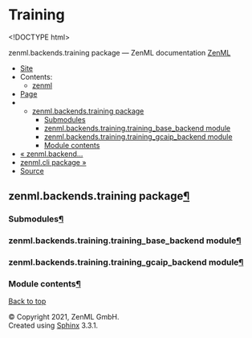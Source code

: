 # Training

&lt;!DOCTYPE html&gt;

zenml.backends.training package — ZenML documentation  [ZenML](https://github.com/zenml-io/zenml/tree/298e3797478aed75d04f90ab115f3c52782368a2/docs/sphinx_docs/_build/html/index.html)

*  [Site](https://github.com/zenml-io/zenml/tree/298e3797478aed75d04f90ab115f3c52782368a2/docs/sphinx_docs/_build/html/index.html)
  * Contents:
    * [zenml](https://github.com/zenml-io/zenml/tree/298e3797478aed75d04f90ab115f3c52782368a2/docs/sphinx_docs/_build/html/modules.html)
*  [Page](zenml.backends.training.md)
  * * [zenml.backends.training package](zenml.backends.training.md)
      * [Submodules](zenml.backends.training.md#submodules)
      * [zenml.backends.training.training\_base\_backend module](zenml.backends.training.md#zenml-backends-training-training-base-backend-module)
      * [zenml.backends.training.training\_gcaip\_backend module](zenml.backends.training.md#zenml-backends-training-training-gcaip-backend-module)
      * [Module contents](zenml.backends.training.md#module-contents)
* [ « zenml.backend...](zenml.backends.processing.md)
* [ zenml.cli package »](../zenml.cli.md)
*  [Source](https://github.com/zenml-io/zenml/tree/298e3797478aed75d04f90ab115f3c52782368a2/docs/sphinx_docs/_build/html/_sources/zenml.backends.training.rst.txt)

## zenml.backends.training package[¶](zenml.backends.training.md#zenml-backends-training-package)

### Submodules[¶](zenml.backends.training.md#submodules)

### zenml.backends.training.training\_base\_backend module[¶](zenml.backends.training.md#zenml-backends-training-training-base-backend-module)

### zenml.backends.training.training\_gcaip\_backend module[¶](zenml.backends.training.md#zenml-backends-training-training-gcaip-backend-module)

### Module contents[¶](zenml.backends.training.md#module-contents)

 [Back to top](zenml.backends.training.md)

 © Copyright 2021, ZenML GmbH.  
 Created using [Sphinx](http://sphinx-doc.org/) 3.3.1.  


